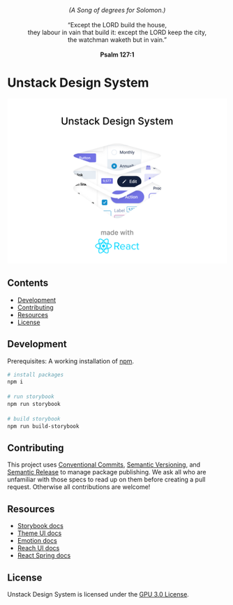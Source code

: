 <p align="center">
<em>(A Song of degrees for Solomon.)</em>
<br>
<br>
“Except the LORD build the house,
<br>
they labour in vain that build it: except the LORD keep the city,
<br>
the watchman waketh but in vain.” 
<br>
<br>
<strong>Psalm 127:1</strong>
</p>

# Unstack Design System

![Cover](cover.png)

## Contents

- [Development](#development)
- [Contributing](#contributing)
- [Resources](#resources)
- [License](#license)

## Development

Prerequisites: A working installation of [npm](https://nodejs.org/en/download/).

```bash
# install packages
npm i

# run storybook
npm run storybook

# build storybook
npm run build-storybook
```

## Contributing

This project uses [Conventional Commits](https://www.conventionalcommits.org/en/v1.0.0/), [Semantic Versioning](https://semver.org/), and [Semantic Release](https://semantic-release.gitbook.io/semantic-release/) to manage package publishing. We ask all who are unfamiliar with those specs to read up on them before creating a pull request. Otherwise all contributions are welcome!

## Resources

- [Storybook docs](https://storybook.js.org/docs/react/get-started/introduction)
- [Theme UI docs](https://theme-ui.com/getting-started)
- [Emotion docs](https://emotion.sh/docs/introduction)
- [Reach UI docs](https://reach.tech/)
- [React Spring docs](https://react-spring.io/basics)

## License

Unstack Design System is licensed under the [GPU 3.0 License](LICENSE).
